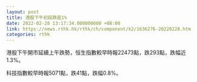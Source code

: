 ```yaml
---
layout: post
title: 港股下午初段跌逾1%
date: 2022-02-28 13:17:34.000000000 +08:00
link: https://news.rthk.hk/rthk/ch/component/k2/1636276-20220228.htm
categories: rthk
---
```


港股下午開市延續上午跌勢，恒生指數較早時報22473點，跌293點，跌幅近1.3%。

科技指數較早時報5071點，跌41點，跌幅0.8%。
